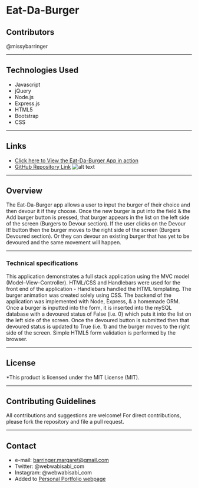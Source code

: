# Eat-Da-Burger

## Contributors
@missybarringer
____________________________________
## Technologies Used
* Javascript
* jQuery
* Node.js
* Express.js
* HTML5
* Bootstrap
* CSS
____________________________________
## Links
* [Click here to View the Eat-Da-Burger App in action](https://boiling-escarpment-96006.herokuapp.com/)
* [GitHub Repository Link](https://github.com/missybarringer/burger.git)
![alt text](http://webwabisabi.com/assets/images/burger.PNG)
____________________________________
## Overview
The Eat-Da-Burger app allows a user to input the burger of their choice and then devour it if they choose. Once the new burger is put into the field & the Add burger button is pressed, that burger appears in the list on the left side of the screen (Burgers to Devour section). If the user clicks on the Devour It! button then the burger moves to the right side of the screen (Burgers Devoured section). Or they can devour an existing burger that has yet to be devoured and the same movement will happen.
____________________________________
### Technical specifications
This application demonstrates a full stack application using the MVC model (Model–View–Controller). HTML/CSS and Handlebars were used for the front end of the application - Handlebars handled the HTML templating. The burger animation was created solely using CSS. The backend of the application was implemented with Node, Express, & a homemade ORM.
Once a burger is inputted into the form, it is inserted into the mySQL database with a devoured status of False (i.e. 0) which puts it into the list on the left side of the screen. Once the devoured button is submitted then that devoured status is updated to True (i.e. 1) and the burger moves to the right side of the screen. Simple HTML5 form validation is performed by the browser. 
____________________________________
## License
*This product is licensed under the MIT License (MIT).
____________________________________
## Contributing Guidelines
All contributions and suggestions are welcome!
For direct contributions, please fork the repository and file a pull request.
____________________________________
## Contact
* e-mail: barringer.margaret@gmail.com
* Twitter: @webwabisabi_com
* Instagram: @webwabisabi_com
* Added to [Personal Portfolio webpage](https://missybarringer.github.io/)
